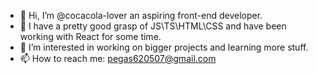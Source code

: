 - 👋 Hi, I’m @cocacola-lover an aspiring front-end developer.
- 🧐 I have a pretty good grasp of JS\TS\HTML\CSS and have been working with React for some time.
- 👀 I’m interested in working on bigger projects and learning more stuff.
- 📫 How to reach me: pegas620507@gmail.com

<!---
cocacola-lover/cocacola-lover is a ✨ special ✨ repository because its `README.md` (this file) appears on your GitHub profile.
You can click the Preview link to take a look at your changes.
--->

